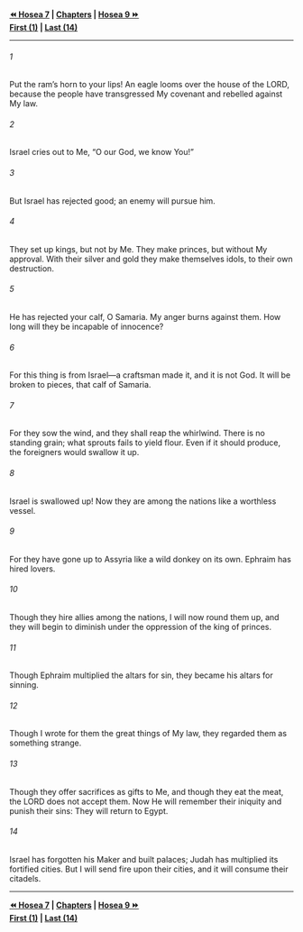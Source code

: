   
**[⏪ Hosea 7](./Hosea%207.md) | [Chapters](./_index.md) | [Hosea 9 ⏩](./Hosea%209.md)**  
**[First (1)](./Hosea%201.md) | [Last (14)](./Hosea%2014.md)**  
  
---  
  
###### 1  
Put the ram’s horn to your lips! An eagle looms over the house of the LORD, because the people have transgressed My covenant and rebelled against My law.  
  
###### 2  
Israel cries out to Me, “O our God, we know You!”  
  
###### 3  
But Israel has rejected good; an enemy will pursue him.  
  
###### 4  
They set up kings, but not by Me. They make princes, but without My approval. With their silver and gold they make themselves idols, to their own destruction.  
  
###### 5  
He has rejected your calf, O Samaria. My anger burns against them. How long will they be incapable of innocence?  
  
###### 6  
For this thing is from Israel—a craftsman made it, and it is not God. It will be broken to pieces, that calf of Samaria.  
  
###### 7  
For they sow the wind, and they shall reap the whirlwind. There is no standing grain; what sprouts fails to yield flour. Even if it should produce, the foreigners would swallow it up.  
  
###### 8  
Israel is swallowed up! Now they are among the nations like a worthless vessel.  
  
###### 9  
For they have gone up to Assyria like a wild donkey on its own. Ephraim has hired lovers.  
  
###### 10  
Though they hire allies among the nations, I will now round them up, and they will begin to diminish under the oppression of the king of princes.  
  
###### 11  
Though Ephraim multiplied the altars for sin, they became his altars for sinning.  
  
###### 12  
Though I wrote for them the great things of My law, they regarded them as something strange.  
  
###### 13  
Though they offer sacrifices as gifts to Me, and though they eat the meat, the LORD does not accept them. Now He will remember their iniquity and punish their sins: They will return to Egypt.  
  
###### 14  
Israel has forgotten his Maker and built palaces; Judah has multiplied its fortified cities. But I will send fire upon their cities, and it will consume their citadels.  
  
  
---  
  
**[⏪ Hosea 7](./Hosea%207.md) | [Chapters](./_index.md) | [Hosea 9 ⏩](./Hosea%209.md)**  
**[First (1)](./Hosea%201.md) | [Last (14)](./Hosea%2014.md)**  
  
